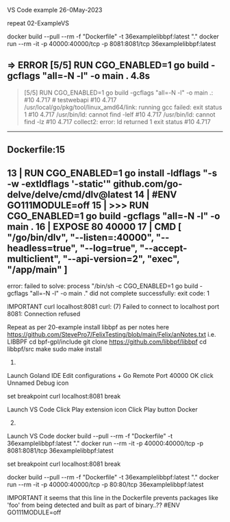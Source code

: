 VS Code example
26-0May-2023

repeat 02-ExampleVS

docker build --pull --rm -f "Dockerfile" -t 36examplelibbpf:latest "."
docker run --rm -it -p 40000:40000/tcp -p 8081:8081/tcp 36examplelibbpf:latest


=> ERROR [5/5] RUN CGO_ENABLED=1 go build -gcflags "all=-N -l" -o main .                                       4.8s
------
> [5/5] RUN CGO_ENABLED=1 go build -gcflags "all=-N -l" -o main .:
#10 4.717 # testwebapi
#10 4.717 /usr/local/go/pkg/tool/linux_amd64/link: running gcc failed: exit status 1
#10 4.717 /usr/bin/ld: cannot find -lelf
#10 4.717 /usr/bin/ld: cannot find -lz
#10 4.717 collect2: error: ld returned 1 exit status
#10 4.717
------
Dockerfile:15
--------------------
13 |     RUN CGO_ENABLED=1 go install -ldflags "-s -w -extldflags '-static'" github.com/go-delve/delve/cmd/dlv@latest
14 |     #ENV GO111MODULE=off
15 | >>> RUN CGO_ENABLED=1 go build -gcflags "all=-N -l" -o main .
16 |     EXPOSE 80 40000
17 |     CMD [ "/go/bin/dlv", "--listen=:40000", "--headless=true", "--log=true", "--accept-multiclient", "--api-version=2", "exec", "/app/main" ]
--------------------
error: failed to solve: process "/bin/sh -c CGO_ENABLED=1 go build -gcflags \"all=-N -l\" -o main ." did not complete successfully: exit code: 1



IMPORTANT
curl localhost:8081
curl: (7) Failed to connect to localhost port 8081: Connection refused

Repeat as per 20-example
install libbpf as per notes here
https://github.com/StevePro7/FelixTesting/blob/main/Felix/anNotes.txt
i.e.
LIBBPF
cd bpf-gpl/include
git clone https://github.com/libbpf/libbpf
cd libbpf/src
make
sudo make install


01.
Launch Goland IDE
Edit configurations
+
Go Remote
Port 40000
OK
click Unnamed Debug icon

set breakpoint
curl localhost:8081
break


Launch VS Code
Click Play extension icon
Click Play button Docker


02.
Launch VS Code
docker build --pull --rm -f "Dockerfile" -t 36examplelibbpf:latest "."
docker run --rm -it -p 40000:40000/tcp -p 8081:8081/tcp 36examplelibbpf:latest

set breakpoint
curl localhost:8081
break


docker build --pull --rm -f "Dockerfile" -t 36examplelibbpf:latest "."
docker run --rm -it -p 40000:40000/tcp -p 80:80/tcp 36examplelibbpf:latest

IMPORTANT
it seems that this line in the Dockerfile prevents packages like 'foo'
from being detected and built as part of binary..??
#ENV GO111MODULE=off
